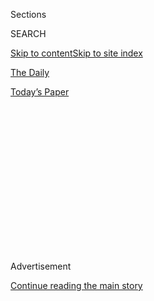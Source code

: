 <div id="app">

<div>

<div>

<div>

<div class="NYTAppHideMasthead css-1q2w90k e1suatyy0">

<div class="section css-ui9rw0 e1suatyy2">

<div class="css-eph4ug er09x8g0">

<div class="css-6n7j50">

</div>

<span class="css-1dv1kvn">Sections</span>

<div class="css-10488qs">

<span class="css-1dv1kvn">SEARCH</span>

</div>

[Skip to content](#site-content)[Skip to site index](#site-index)

</div>

<div id="masthead-section-label" class="css-1wr3we4 eaxe0e00">

[The
Daily](https://www.nytimes3xbfgragh.onion/podcasts/the-daily)

</div>

<div class="css-10698na e1huz5gh0">

</div>

</div>

<div id="masthead-bar-one" class="section hasLinks css-15hmgas e1csuq9d3">

<div class="css-uqyvli e1csuq9d0">

</div>

<div class="css-1uqjmks e1csuq9d1">

</div>

<div class="css-9e9ivx">

[](https://myaccount.nytimes3xbfgragh.onion/auth/login?response_type=cookie&client_id=vi)

</div>

<div class="css-1bvtpon e1csuq9d2">

[Today’s
Paper](https://www.nytimes3xbfgragh.onion/section/todayspaper)

</div>

</div>

</div>

</div>

<div data-aria-hidden="false">

<div id="site-content" data-role="main">

<div>

<div class="css-1aor85t" style="opacity:0.000000001;z-index:-1;visibility:hidden">

<div class="css-1hqnpie">

<div class="css-epjblv">

<span class="css-17xtcya">[The
Daily](/podcasts/the-daily)</span><span class="css-x15j1o">|</span><span class="css-fwqvlz">Why
$600 Checks Are Tearing Republicans
Apart</span>

</div>

<div class="css-k008qs">

<div class="css-1iwv8en">

<span class="css-18z7m18"></span>

<div>

</div>

</div>

<span class="css-1n6z4y">https://nyti.ms/3hK64Jm</span>

<div class="css-1705lsu">

<div class="css-4xjgmj">

<div class="css-4skfbu" data-role="toolbar" data-aria-label="Social Media Share buttons, Save button, and Comments Panel with current comment count" data-testid="share-tools">

  - 
  - 
  - 
  - 
    
    <div class="css-6n7j50">
    
    </div>

  - 
  - 

</div>

</div>

</div>

</div>

</div>

</div>

<div id="NYT_TOP_BANNER_REGION" class="css-13pd83m">

</div>

<div id="top-wrapper" class="css-1sy8kpn">

<div id="top-slug" class="css-l9onyx">

Advertisement

</div>

[Continue reading the main
story](#after-top)

<div class="ad top-wrapper" style="text-align:center;height:100%;display:block;min-height:250px">

<div id="top" class="place-ad" data-position="top" data-size-key="top">

</div>

</div>

<div id="after-top">

</div>

</div>

<div>

<div class="css-1g7y0i5 e1drnplw0">

<div class="css-1ceswkc e1drnplw1">

</div>

<div class="css-f2fzwx e1drnplw2">

<div data-aria-labelledby="modal-title" data-role="region">

<div id="modal-title" class="css-mln36k">

transcript

</div>

<div class="css-pbq7ev">

</div>

<span>Back to The
Daily</span>

<div class="css-f6lhej">

<div class="css-1ialerq">

<div class="css-1701swk">

bars

</div>

<div>

<div class="css-1t7yl1y">

0:00/26:13

</div>

<div class="css-og85jy">

\-26:13

</div>

</div>

</div>

</div>

<div class="css-15fbio0">

<div class="css-1p4nyns">

transcript

## Why $600 Checks Are Tearing Republicans Apart

### Hosted by Michael Barbaro; produced by Rachel Quester and Daniel Guillemette; with help from Robert Jimison and Stella Tan; and edited by M.J. Davis Lin

#### As Republicans consider whether to extend weekly payments for those without work during the pandemic, the election looms large.

Tuesday, July 28th, 2020

</div>

  - \[music\]

  - michael barbaro  
    From The New York Times, I’m Michael Barbaro. This is “The Daily.”
    
    Today: A fight has erupted among congressional Republicans over how
    long and how generously government should help the unemployed during
    the pandemic. Nick Fandos on what that battle is really about.
    
    It’s Tuesday, July 28.
    
    Nick, tell me about this deadline coming up on Friday.

  - nick fandos  
    So on Friday, at the end of July, one of the key programs in the $2
    trillion economic relief package, called the CARES Act, that
    Congress passed this spring to deal with the coronavirus pandemic,
    is set to expire. This is the federal unemployment benefit, this
    extra $600 that the federal government has been putting into
    unemployment checks, on top of whatever states give the tens of
    millions of Americans that are out of work.

  - michael barbaro  
    Right. And the thinking was that state unemployment benefits, which
    is how most people get by when they are laid off, are kind of
    stingy. And because these layoffs were so widespread, the federal
    government needed to step in an unusual way.

  - nick fandos  
    That’s right. And you know, $600 was arrived at by congressional
    Democrats and the Treasury Secretary, Steve Mnuchin, as something
    like a kind of average wage that they thought might be lost across
    the board. And though some Republicans were uneasy —

  - archived recording  
    Mr. President, the majority leader of the Senate.

nick fandos

— they ultimately set aside their concerns and ended up voting
unanimously to put this program and others in place.

  - archived recording (mitch mcconnell)  
    Our nation needed us to go big and go fast. And they did.
    
    So today, Mr. President, the Senate will act to help the people of
    this country weather this storm.

michael barbaro

Right. And I think for many Americans the sense was that this program —
$600 a week from the federal government — would probably last as long as
widespread unemployment lasted, stemming from the pandemic.

nick fandos

I think that that’s right, that that was the assumption of many
Americans. But Republicans never quite viewed it that way.

  - archived recording (john cornyn)  
    We have spent a lot of money in the last couple of months. But we’ve
    done so in the face of an emergency, kind of like the civilian
    equivalent of World War II.

nick fandos

They saw the whole stimulus bill, including this benefit, as a kind of
extraordinary measure for extraordinary circumstances. And that this was
kind of a bridge to float the economy and float the American people
through this period where the government was asking them to stay home,
so that we could get the virus under control.

  - archived recording (ted cruz)  
    Look, I supported every one of these bills that has come through. I
    agree that we need emergency relief to help people, to help people
    through the crisis as a short-term bridge loan.

nick fandos

But you know, if that was a gamble — and it was, that this is going to
be a temporary thing — Republicans do not come out where they want to.
The virus has resurged in many states now across the South and West, you
know, in states that are traditionally red states and are represented by
Republicans.

  - archived recording (mitch mcconnell)  
    So the question today is where are we? And where do we go from here?

nick fandos

And the party now has to kind of come to terms with the fact that what
they hoped would be a bridge is going to be a lot longer than they
initially thought.

  - archived recording (mitch mcconnell)  
    We had hoped we’d be on the way to saying goodbye to this health
    care pandemic. Clearly, it is not over.

michael barbaro

Right. Which brings us back to this Friday expiration date. So do
Republicans have intrinsic objections to just renewing the $600 a week?

nick fandos

So for most Republicans, the answer is yes.

michael barbaro

Hm.

nick fandos

That $600 figure, as we said, was arrived at honestly, but somewhat
hastily back in March. And Republicans started voicing concerns at the
time.

  - archived recording (ted cruz)  
    For 68 percent of people receiving it right now, they are being paid
    more on unemployment than they made in their job.

nick fandos

And they’ve grown a lot louder since. That $600 from the federal
government, on top of whatever states were giving people that were out
of work, was simply too generous.

  - archived recording (ted cruz)  
    And I’ll tell you, I’ve spoken to small business owners all over the
    state of Texas who are trying to reopen.

nick fandos

And actually was disincentivizing and has disincentivized many Americans
from going back to work.

  - archived recording (ted cruz)  
    — and they’re calling their waiters and waitresses, they’re calling
    their busboys. And they won’t come back. And of course they won’t
    come back. Because the federal government is paying, in some
    instances, twice as much money to stay home.

nick fandos

So ideologically, many Republicans in Congress were never comfortable
with this $600 benefit at that level in the first place. And then,
they’re certainly not comfortable with extending it into perpetuity.

michael barbaro

So Nick, with this program running out of time, how is this playing out
among the Republicans?

nick fandos

So as Republicans are approaching these deadlines at the end of July,
they’re looking around and seeing a bunch of different inputs that are
really difficult for them. On the one hand, Democrats are, you know,
unabashedly and enthusiastically pushing to extend this $600 benefit
through the end of the year and as long as it’s needed.

michael barbaro

Mhm.

nick fandos

And at the same time, Republicans are having to reconcile themselves to
the fact that the virus is spreading around the country. There are signs
in the last few weeks that the economy, which was recovering, is
starting to potentially soften again. And they recognize for a variety
of reasons — economically, for the livelihood of the country, and
politically, as they’re looking ahead to November’s elections — that
it’s simply not going to be an option not to have a plan.

michael barbaro

Mhm.

nick fandos

And so Republicans start trying to put together their own proposal for
how to fix unemployment benefits going forward and a range of other
programs to keep the economy afloat. And it turns out it’s a lot harder
than they think it’s going to be.

michael barbaro

What do you mean?

nick fandos

Well, it turns out, as they try to unpack this and get into the details
of what might we do next, that there’s a pretty big split between two
different camps of Republicans.

  - archived recording (ted cruz)  
    I asked my Republican colleagues, what in the hell are we doing?

nick fandos

So one of them are the kind of arch conservatives that are really
worried about federal spending. People like Ted Cruz.

  - archived recording (ted cruz)  
    A number of senators at lunch get up and say, well gosh, we need $20
    billion for this. We need $100 billion for this. And they’re just
    really eager to spend money. I’m, like, what are you guys doing?

nick fandos

Or Rand Paul, who compared his colleagues to a bunch of Bernie bros with
the way they were talking.

  - archived recording (rand paul)  
    I find it extraordinary that I just came from a Republican caucus
    meeting that could be sort of the Bernie bros progressive caucus.

nick fandos

And that is a sharp pejorative in the Senate Republican conference.

michael barbaro

I would think.

  - archived recording (rand paul)  
    This is insane. It’s got to stop. We’re ruining the country. And
    there has to be some voice left for fiscal conservatism in this
    country.

nick fandos

This group is just, frankly, uneasy about the $2 trillion that they
spent back in the spring and is not interested in seeing the federal
government add to the deficit, add to the debt and further involve
itself in the U.S. economy.

  - archived recording (rand paul)  
    I, for one, am alarmed at where the country is heading. I’m also
    alarmed that my party has forgotten what they actually stand for.
    There is no difference now between the two parties on spending.

nick fandos

Now, at the other end of the spectrum are a group of more moderate or
middle-of-the-road Republicans, who are up for re-election this fall and
are actually having to face the voters, in many cases, in swing states
or blue states where President Trump and the Republican response to the
pandemic have been deeply unpopular. People like Cory Gardner or Thom
Tillis —

  - archived recording (thom tillis)  
    Well, I think we have to build on what we did with the CARES Act,
    almost $3 trillion dollars to help individuals, to provide a
    supplement for unemployment.

nick fandos

— who have really staked their re-election on the government’s response
to this crisis, and on showing that they are effectively leading the
country through one of its most challenging periods in anybody’s memory.
And joining with them on that side —

  - archived recording (mitch mcconnell)  
    This crisis is far from over.

nick fandos

— are some of the best known leaders of the Republican Party on Capitol
Hill.

michael barbaro

Hm.

  - archived recording (mitch mcconnell)  
    For weeks now, I have made it clear that further legislation out of
    the Senate will be a serious response to the crisis.

nick fandos

So Mitch McConnell, the majority leader from Kentucky, and John Cornyn,
a Republican from Texas who’s one of his longtime deputies —

  - archived recording (john cornyn)  
    But as the impact of Covid-19 has grown, so has the need for
    assistance.

nick fandos

— seem to recognize that not only are the fates of individual senators
up in the air, but the Republican Party’s prospects up and down the
ticket this fall may well be tied up into how they are judged to have
handled this crisis. And doing what the conservatives want and basically
stopping now and saying, “we’ve done what we need to do” is not an
option for that group.

michael barbaro

Nick, how much of that debate you just described is being informed by
the political realities surrounding the single most important person in
the party at this moment, which is President Trump?

nick fandos

I think it’s inescapable for elected Republicans. And it’s not just the
way that the public seems to be viewing President Trump and giving him
very poor grades on handling the pandemic, which could hurt the whole
Republican Party in November. It’s also the kind of erratic nature of
his leadership and engagement on this issue itself. And so they’re
working with his Treasury secretary to iron out the details. But this is
not a negotiation that President Trump is leading or even all that
active in. They’re trying to do whatever they can to bail out the party,
not to please President Trump in this case.

michael barbaro

Hm.

nick fandos

And that has added another kind of layer of interest and
unpredictability to this whole thing which, you know, we have not seen a
lot of in the last three and a half years.

michael barbaro

And what does that tell you, that they’re choosing this moment to do
that?

nick fandos

Well, I think whether they want to acknowledge it or not, Republicans
are starting to sense that their party is really in trouble. That if
things aren’t turned around quickly, they may not only lose the White
House, but really get wiped out in November. And are thinking in
different ways about why that is and what the party may need to look
like in a world that’s just starting to dawn on them as a possibility of
being kind of post-Trump.

michael barbaro

So in other words, this battle over $600 a week and what this entire new
version of a relief package looks like, it’s not really just about
what’s in a piece of legislation like this. It’s about the identity of
the Republican Party at a time where it may need a new identity. Because
theoretically, Donald Trump could lose. And the Republican Party would
no longer be just the party of Donald Trump.

nick fandos

That’s right. So while they’re very much focused on how is the party
going to be viewed in November, they’re really kind of foreshadowing or
staking out positioning for this potentially larger battle to come, over
what Republicanism really looks like after Donald Trump has defined it
for four or five years.

\[music\]

And you know, some of these folks are not new to their positions. But
they recognize that there may soon be more of a need to kind of assert
their views, and the primacy of those views, against others in the
Republican Party.

michael barbaro

We’ll be right back.

\[music\]

So Nick, where does this very high stakes ideological battle within the
Republican Party, where does it leave this economic relief package?

nick fandos

So it’s up to Mitch McConnell, basically, to try and pull together these
different factions and arrive at a bill that deals with the expiring
unemployment benefits and a host of other kind of programs and
priorities. Basically, to try and reconcile those differences and put
together a bill that can be Republicans’ starting point when they go to
the negotiating table with Democrats.

michael barbaro

Mhm.

nick fandos

And so that’s where we were by the middle of last week. And as he tries
to work out those details with the White House and run it by his
Republican colleagues, there’s a bunch of snafus along the way. They
push past some small deadlines. But in the end, they’re unable to
introduce their bill, because those differences turn out to have been
more significant than Republicans even wanted to let on.

michael barbaro

So the Republicans cannot come up with any kind of consensus bill to
salvage this program that we’ve been talking about?

nick fandos

So as of Thursday morning, no. And as lawmakers head for the exits for
the weekend, without a proposal for how to fix a whole host of programs,
they have not arrived at a solution on a range of issues, including what
to do about this expiring $600 unemployment benefit. But their staff and
Treasury Secretary Mnuchin, Meadows, the White House chief of staff,
work through the weekend to try and iron out some of these details.

  - archived recording (mitch mcconnell)  
    Well, good afternoon, everyone. The Senate Republicans and the
    administration have been consulting over the last few weeks.

nick fandos

By Monday afternoon, what they finally introduce —

  - archived recording (mitch mcconnell)  
    — with what we think is an appropriate amount of additional debt to
    be added. We think it is about a trillion dollars.

nick fandos

— is a plan that is roughly a trillion dollars.

  - archived recording (mitch mcconnell)  
    And we’ve allocated that in a way that we think makes the most
    sense.

nick fandos

Some of that goes to schools to help them reopen and for more testing
and contact tracing.

  - archived recording (mitch mcconnell)  
    So with that, I’m going to call on my colleagues who have developed
    the various —

nick fandos

And on this key question of unemployment benefits, Republicans propose a
real overhaul to the way that they would work conceptually.

  - archived recording (mitch mcconnell)  
    Do we know who’s next?

  - archived recording  
    Chairman Grassley.

  - archived recording (mitch mcconnell)  
    Senator Grassley.

  - archived recording (chuck grassley)  
    Number one, we’re going to continue —

nick fandos

So they say that for the short term, we’re going to cut that $600 down
to $200 a week.

michael barbaro

Big cut.

nick fandos

A pretty dramatic cut.

  - archived recording (chuck grassley)  
    So we want to continue to help the unemployed. But we want to
    encourage work. And we’ve learned a very tough lesson, that when you
    pay people not to work, what do you expect?

nick fandos

And they say, that’s just going to buy us time over the next few months
for us to basically help states set up a new system, where what we’re
going to try and do is make sure that every individual that’s
unemployed, between the state government and the federal government ends
up getting about 70 percent of what their old wages would have been.

  - archived recording (chuck grassley)  
    We’re going to have further tax relief for businesses to encourage
    hiring and rehiring. And we want to do that to encourage people to
    get back to work and help the employer, in the process, support
    people in the meantime.

nick fandos

And so what Republicans are trying to do here is keep a safety net in
place, but remove what they think is hindering people from going back to
work.

  - archived recording (chuck grassley)  
    Lastly, I hope that Democrats will come to the table and we can work
    out a bipartisan agreement. Thank you very much.

nick fandos

So in other words, if they can get this program up and operating, it
will always make sense from a financial point of view for somebody to go
and take their old job back or take a new job back, but not be so
draconian that they’re making the economic situation drastically worse,
or can be accused of forcing people towards soup kitchens or the
streets.

michael barbaro

So this is a classic compromise. In other words, we’re going to keep the
benefits but not at $600 a week, because they see that as not
conservative and not incentivizing an economic recovery.

nick fandos

That’s right. But remember, this is just kind of the first step. This
should have been the easy part for Republicans. Because what they have
coming is negotiations with Democrats, who are in favor of keeping the
benefit totally as it is, and are already lining up to say basically
that Republicans are giving a massive economic financial hit to
individuals and the economy right when they need it most, and at this
moment where the country’s recovery seems to be teetering. Is it going
to keep going up? Or is it about to collapse again? And Democrats are
not going to settle for $200 for any period of time.

michael barbaro

So given all that, what is likely to happen to this Republican bill in
the Senate?

nick fandos

So the interesting thing about where Republicans find themselves is,
this bill that they’re introducing probably couldn’t even pass the
Senate just on Republican votes. And that leaves them in a pretty weak
position as they head into negotiations with the Democrats. Because
remember, to pass anything into law, even if there’s a Republican
president or a Republican Senate, you need the Democrats to get it
through Congress. And they have a very long and expensive wish list of
things that they’d like to see in legislation. And they’re not going to
be easy on the Republicans.

michael barbaro

Nick, this may sound like a strange question. But do you think
Republicans now regret ever agreeing to these enhanced unemployment
benefits? I’m mindful of the fact that it was not a Republican idea. It
was Democrats who pushed for it. As you have said, it cuts against a lot
of Republican principles. But they agreed to it as a short-term fix. And
it turns out it’s not going to be a short-term term fix, because there’s
nothing short-term about this pandemic. And it is inevitably hard to
take something like this away from people once you give it to them. So
is it possible Republicans look back and think we should have never
agreed to do this?

nick fandos

I think there may be a small subset of fiscally conservative Republicans
that feel that way. But my guess is that the vast majority felt like,
hey, we did what we had to do back then in the springtime. I mean, the
economy was in freefall, remember. And the course of the virus was
highly uncertain. And the fundamental problem for them is that they
envisioned the federal government having a relatively short-term role to
play in getting the country back on its feet and ready to fight against
this virus. And it’s just turned out to be, for a lot of different
reasons, a much more complicated, prolonged, expensive fight than they
wanted.

And honestly, Michael, at this point, it’s hard to see how this
situation resolves itself. Usually, when you cover Congress for a while,
you can kind of see the pattern of how these negotiations will work. But
Republicans really find themselves pretty far up the stream without a
paddle right now. And there seem to be risks for them and consequences
in every direction.

And it’s going to be a pretty fascinating next couple of weeks to see
how and if they can reach an agreement with Democrats — and one that
some members of the party feel like doesn’t completely undermine what
they stand for.

michael barbaro

Of course, weeks is not what people who are on this program have. They
have days. Because this thing really does expire on Friday.

nick fandos

That’s right. Many of the people receiving these benefits are living
paycheck to paycheck or don’t have a lot of savings to fall back on.
There can and will be very real consequences to this delay. And that’s
not to mention the whole host of other programs that are being debated
by Congress right now that are touching different aspects of people’s
lives.

\[music\]

The longer this goes on, the effects just get magnified. Bigger and
bigger and bigger. And it frankly makes the problem even harder to
solve.

michael barbaro

Thank you, Nick.

nick fandos

Thank you, Michael.

michael barbaro

On Monday night, Democratic leaders, including House Speaker Nancy
Pelosi, met with White House officials to begin negotiations over a new
economic relief package, including federal unemployment benefits.

  - archived recording (nancy pelosi)  
    Suffice to say that we hoped that we would be able to reach an
    agreement. We clearly do not have shared values.

michael barbaro

Little progress was made during the two-hour session. But afterward, the
Democratic leaders made one thing clear. Congressional Republicans lack
the votes to pass their own bill.

We’ll be right back.

Here’s what else you need to know today.

On Monday, the pandemic touched the worlds of politics, business and
sports. The Trump administration said that its national security
adviser, Robert O’Brien, had contracted the virus, becoming the most
senior White House official yet to test positive.

Meanwhile, the parent company of Google — Alphabet — told employees that
they would not be expected to return to the office until next summer,
suggesting that work-from-home policies will extend well past the end of
the year.

Finally, the Miami Marlins canceled two upcoming baseball games after 12
players and two coaches tested positive for the coronavirus. The
outbreak was disclosed just four days after the beginning of the
baseball season.

  - archived recording (dave martinez)  
    My level of concern went from about an eight to a 12. You know, it
    hits home now that you see half a team get infected and it go from
    one city to another. So —

michael barbaro

During a news conference, the manager of the Washington Nationals
expressed alarm over the news.

  - archived recording (dave martinez)  
    Yeah, I got friends on that Miami team. And it really stinks. Now
    I’m not going to lie. I’m not going to sugarcoat it. Seeing those
    guys go down like that, it’s not good for them. It’s not good for
    anybody.

michael barbaro

That’s it for “The Daily.” I’m Michael Barbaro. See you
tomorrow.

</div>

</div>

</div>

</div>

<div style="position:absolute;width:0;height:0;visibility:hidden;display:none">

</div>

<div style="width:100%">

<div class="css-18qqsen e1eullfg0" style="background-image:url(https://static01.graylady3jvrrxbe.onion/images/2017/01/29/podcasts/the-daily-album-art/the-daily-album-art-videoFifteenBySeven2610-v4.jpg)">

<div class="css-1hmsypo e1eullfg2">

<div class="css-131hid3 e1eullfg3">

<div class="css-1uhi299 e1eullfg1">

</div>

<div class="css-1tloyb6">

<div class="css-1kltdsh ehra6vc0">

[<span class="css-1f76qa2">![The Daily
logo](https://static01.graylady3jvrrxbe.onion/images/2017/01/29/podcasts/the-daily-album-art/the-daily-album-art-square320-v4.png)<span>The
Daily</span></span>](https://www.nytimes3xbfgragh.onion/column/the-daily)<span class="css-1lhttlg ehra6vc1"><span class="css-sj5ozi ehra6vc2">Subscribe:</span></span>

  - [Apple Podcasts](https://itunes.apple.com/us/podcast/id1200361736)
  - [Google
    Podcasts](https://www.google.com/podcasts?feed=aHR0cHM6Ly9yc3MuYXJ0MTkuY29tL3RoZS1kYWlseQ%3D%3D)

</div>

</div>

<div class="css-1r0dpua e1eullfg4">

<div class="css-1gu519p edye5kn0">

<div>

# Why $600 Checks Are Tearing Republicans Apart

## As Republicans consider whether to extend weekly payments for those without work during the pandemic, the election looms large.

</div>

<span class="css-lsnb14 edye5kn4">Hosted by Michael Barbaro; produced by
Rachel Quester and Daniel Guillemette; with help from Robert Jimison and
Stella Tan; and edited by M.J. Davis Lin</span>

<div class="css-1vd84sn">

<span class="css-16bt4xd">Transcript</span>

</div>

</div>

<div class="css-1g7y0i5 e1drnplw0">

<div class="css-1ceswkc e1drnplw1">

</div>

<div class="css-f2fzwx e1drnplw2">

<div data-aria-labelledby="modal-title" data-role="region">

<div id="modal-title" class="css-mln36k">

transcript

</div>

<div class="css-pbq7ev">

</div>

<span>Back to The
Daily</span>

<div class="css-f6lhej">

<div class="css-1ialerq">

<div class="css-1701swk">

bars

</div>

<div>

<div class="css-1t7yl1y">

0:00/26:13

</div>

<div class="css-og85jy">

\-0:00

</div>

</div>

</div>

</div>

<div class="css-15fbio0">

<div class="css-1p4nyns">

transcript

## Why $600 Checks Are Tearing Republicans Apart

### Hosted by Michael Barbaro; produced by Rachel Quester and Daniel Guillemette; with help from Robert Jimison and Stella Tan; and edited by M.J. Davis Lin

#### As Republicans consider whether to extend weekly payments for those without work during the pandemic, the election looms large.

Tuesday, July 28th, 2020

</div>

  - \[music\]

  - michael barbaro  
    From The New York Times, I’m Michael Barbaro. This is “The Daily.”
    
    Today: A fight has erupted among congressional Republicans over how
    long and how generously government should help the unemployed during
    the pandemic. Nick Fandos on what that battle is really about.
    
    It’s Tuesday, July 28.
    
    Nick, tell me about this deadline coming up on Friday.

  - nick fandos  
    So on Friday, at the end of July, one of the key programs in the $2
    trillion economic relief package, called the CARES Act, that
    Congress passed this spring to deal with the coronavirus pandemic,
    is set to expire. This is the federal unemployment benefit, this
    extra $600 that the federal government has been putting into
    unemployment checks, on top of whatever states give the tens of
    millions of Americans that are out of work.

  - michael barbaro  
    Right. And the thinking was that state unemployment benefits, which
    is how most people get by when they are laid off, are kind of
    stingy. And because these layoffs were so widespread, the federal
    government needed to step in an unusual way.

  - nick fandos  
    That’s right. And you know, $600 was arrived at by congressional
    Democrats and the Treasury Secretary, Steve Mnuchin, as something
    like a kind of average wage that they thought might be lost across
    the board. And though some Republicans were uneasy —

  - archived recording  
    Mr. President, the majority leader of the Senate.

nick fandos

— they ultimately set aside their concerns and ended up voting
unanimously to put this program and others in place.

  - archived recording (mitch mcconnell)  
    Our nation needed us to go big and go fast. And they did.
    
    So today, Mr. President, the Senate will act to help the people of
    this country weather this storm.

michael barbaro

Right. And I think for many Americans the sense was that this program —
$600 a week from the federal government — would probably last as long as
widespread unemployment lasted, stemming from the pandemic.

nick fandos

I think that that’s right, that that was the assumption of many
Americans. But Republicans never quite viewed it that way.

  - archived recording (john cornyn)  
    We have spent a lot of money in the last couple of months. But we’ve
    done so in the face of an emergency, kind of like the civilian
    equivalent of World War II.

nick fandos

They saw the whole stimulus bill, including this benefit, as a kind of
extraordinary measure for extraordinary circumstances. And that this was
kind of a bridge to float the economy and float the American people
through this period where the government was asking them to stay home,
so that we could get the virus under control.

  - archived recording (ted cruz)  
    Look, I supported every one of these bills that has come through. I
    agree that we need emergency relief to help people, to help people
    through the crisis as a short-term bridge loan.

nick fandos

But you know, if that was a gamble — and it was, that this is going to
be a temporary thing — Republicans do not come out where they want to.
The virus has resurged in many states now across the South and West, you
know, in states that are traditionally red states and are represented by
Republicans.

  - archived recording (mitch mcconnell)  
    So the question today is where are we? And where do we go from here?

nick fandos

And the party now has to kind of come to terms with the fact that what
they hoped would be a bridge is going to be a lot longer than they
initially thought.

  - archived recording (mitch mcconnell)  
    We had hoped we’d be on the way to saying goodbye to this health
    care pandemic. Clearly, it is not over.

michael barbaro

Right. Which brings us back to this Friday expiration date. So do
Republicans have intrinsic objections to just renewing the $600 a week?

nick fandos

So for most Republicans, the answer is yes.

michael barbaro

Hm.

nick fandos

That $600 figure, as we said, was arrived at honestly, but somewhat
hastily back in March. And Republicans started voicing concerns at the
time.

  - archived recording (ted cruz)  
    For 68 percent of people receiving it right now, they are being paid
    more on unemployment than they made in their job.

nick fandos

And they’ve grown a lot louder since. That $600 from the federal
government, on top of whatever states were giving people that were out
of work, was simply too generous.

  - archived recording (ted cruz)  
    And I’ll tell you, I’ve spoken to small business owners all over the
    state of Texas who are trying to reopen.

nick fandos

And actually was disincentivizing and has disincentivized many Americans
from going back to work.

  - archived recording (ted cruz)  
    — and they’re calling their waiters and waitresses, they’re calling
    their busboys. And they won’t come back. And of course they won’t
    come back. Because the federal government is paying, in some
    instances, twice as much money to stay home.

nick fandos

So ideologically, many Republicans in Congress were never comfortable
with this $600 benefit at that level in the first place. And then,
they’re certainly not comfortable with extending it into perpetuity.

michael barbaro

So Nick, with this program running out of time, how is this playing out
among the Republicans?

nick fandos

So as Republicans are approaching these deadlines at the end of July,
they’re looking around and seeing a bunch of different inputs that are
really difficult for them. On the one hand, Democrats are, you know,
unabashedly and enthusiastically pushing to extend this $600 benefit
through the end of the year and as long as it’s needed.

michael barbaro

Mhm.

nick fandos

And at the same time, Republicans are having to reconcile themselves to
the fact that the virus is spreading around the country. There are signs
in the last few weeks that the economy, which was recovering, is
starting to potentially soften again. And they recognize for a variety
of reasons — economically, for the livelihood of the country, and
politically, as they’re looking ahead to November’s elections — that
it’s simply not going to be an option not to have a plan.

michael barbaro

Mhm.

nick fandos

And so Republicans start trying to put together their own proposal for
how to fix unemployment benefits going forward and a range of other
programs to keep the economy afloat. And it turns out it’s a lot harder
than they think it’s going to be.

michael barbaro

What do you mean?

nick fandos

Well, it turns out, as they try to unpack this and get into the details
of what might we do next, that there’s a pretty big split between two
different camps of Republicans.

  - archived recording (ted cruz)  
    I asked my Republican colleagues, what in the hell are we doing?

nick fandos

So one of them are the kind of arch conservatives that are really
worried about federal spending. People like Ted Cruz.

  - archived recording (ted cruz)  
    A number of senators at lunch get up and say, well gosh, we need $20
    billion for this. We need $100 billion for this. And they’re just
    really eager to spend money. I’m, like, what are you guys doing?

nick fandos

Or Rand Paul, who compared his colleagues to a bunch of Bernie bros with
the way they were talking.

  - archived recording (rand paul)  
    I find it extraordinary that I just came from a Republican caucus
    meeting that could be sort of the Bernie bros progressive caucus.

nick fandos

And that is a sharp pejorative in the Senate Republican conference.

michael barbaro

I would think.

  - archived recording (rand paul)  
    This is insane. It’s got to stop. We’re ruining the country. And
    there has to be some voice left for fiscal conservatism in this
    country.

nick fandos

This group is just, frankly, uneasy about the $2 trillion that they
spent back in the spring and is not interested in seeing the federal
government add to the deficit, add to the debt and further involve
itself in the U.S. economy.

  - archived recording (rand paul)  
    I, for one, am alarmed at where the country is heading. I’m also
    alarmed that my party has forgotten what they actually stand for.
    There is no difference now between the two parties on spending.

nick fandos

Now, at the other end of the spectrum are a group of more moderate or
middle-of-the-road Republicans, who are up for re-election this fall and
are actually having to face the voters, in many cases, in swing states
or blue states where President Trump and the Republican response to the
pandemic have been deeply unpopular. People like Cory Gardner or Thom
Tillis —

  - archived recording (thom tillis)  
    Well, I think we have to build on what we did with the CARES Act,
    almost $3 trillion dollars to help individuals, to provide a
    supplement for unemployment.

nick fandos

— who have really staked their re-election on the government’s response
to this crisis, and on showing that they are effectively leading the
country through one of its most challenging periods in anybody’s memory.
And joining with them on that side —

  - archived recording (mitch mcconnell)  
    This crisis is far from over.

nick fandos

— are some of the best known leaders of the Republican Party on Capitol
Hill.

michael barbaro

Hm.

  - archived recording (mitch mcconnell)  
    For weeks now, I have made it clear that further legislation out of
    the Senate will be a serious response to the crisis.

nick fandos

So Mitch McConnell, the majority leader from Kentucky, and John Cornyn,
a Republican from Texas who’s one of his longtime deputies —

  - archived recording (john cornyn)  
    But as the impact of Covid-19 has grown, so has the need for
    assistance.

nick fandos

— seem to recognize that not only are the fates of individual senators
up in the air, but the Republican Party’s prospects up and down the
ticket this fall may well be tied up into how they are judged to have
handled this crisis. And doing what the conservatives want and basically
stopping now and saying, “we’ve done what we need to do” is not an
option for that group.

michael barbaro

Nick, how much of that debate you just described is being informed by
the political realities surrounding the single most important person in
the party at this moment, which is President Trump?

nick fandos

I think it’s inescapable for elected Republicans. And it’s not just the
way that the public seems to be viewing President Trump and giving him
very poor grades on handling the pandemic, which could hurt the whole
Republican Party in November. It’s also the kind of erratic nature of
his leadership and engagement on this issue itself. And so they’re
working with his Treasury secretary to iron out the details. But this is
not a negotiation that President Trump is leading or even all that
active in. They’re trying to do whatever they can to bail out the party,
not to please President Trump in this case.

michael barbaro

Hm.

nick fandos

And that has added another kind of layer of interest and
unpredictability to this whole thing which, you know, we have not seen a
lot of in the last three and a half years.

michael barbaro

And what does that tell you, that they’re choosing this moment to do
that?

nick fandos

Well, I think whether they want to acknowledge it or not, Republicans
are starting to sense that their party is really in trouble. That if
things aren’t turned around quickly, they may not only lose the White
House, but really get wiped out in November. And are thinking in
different ways about why that is and what the party may need to look
like in a world that’s just starting to dawn on them as a possibility of
being kind of post-Trump.

michael barbaro

So in other words, this battle over $600 a week and what this entire new
version of a relief package looks like, it’s not really just about
what’s in a piece of legislation like this. It’s about the identity of
the Republican Party at a time where it may need a new identity. Because
theoretically, Donald Trump could lose. And the Republican Party would
no longer be just the party of Donald Trump.

nick fandos

That’s right. So while they’re very much focused on how is the party
going to be viewed in November, they’re really kind of foreshadowing or
staking out positioning for this potentially larger battle to come, over
what Republicanism really looks like after Donald Trump has defined it
for four or five years.

\[music\]

And you know, some of these folks are not new to their positions. But
they recognize that there may soon be more of a need to kind of assert
their views, and the primacy of those views, against others in the
Republican Party.

michael barbaro

We’ll be right back.

\[music\]

So Nick, where does this very high stakes ideological battle within the
Republican Party, where does it leave this economic relief package?

nick fandos

So it’s up to Mitch McConnell, basically, to try and pull together these
different factions and arrive at a bill that deals with the expiring
unemployment benefits and a host of other kind of programs and
priorities. Basically, to try and reconcile those differences and put
together a bill that can be Republicans’ starting point when they go to
the negotiating table with Democrats.

michael barbaro

Mhm.

nick fandos

And so that’s where we were by the middle of last week. And as he tries
to work out those details with the White House and run it by his
Republican colleagues, there’s a bunch of snafus along the way. They
push past some small deadlines. But in the end, they’re unable to
introduce their bill, because those differences turn out to have been
more significant than Republicans even wanted to let on.

michael barbaro

So the Republicans cannot come up with any kind of consensus bill to
salvage this program that we’ve been talking about?

nick fandos

So as of Thursday morning, no. And as lawmakers head for the exits for
the weekend, without a proposal for how to fix a whole host of programs,
they have not arrived at a solution on a range of issues, including what
to do about this expiring $600 unemployment benefit. But their staff and
Treasury Secretary Mnuchin, Meadows, the White House chief of staff,
work through the weekend to try and iron out some of these details.

  - archived recording (mitch mcconnell)  
    Well, good afternoon, everyone. The Senate Republicans and the
    administration have been consulting over the last few weeks.

nick fandos

By Monday afternoon, what they finally introduce —

  - archived recording (mitch mcconnell)  
    — with what we think is an appropriate amount of additional debt to
    be added. We think it is about a trillion dollars.

nick fandos

— is a plan that is roughly a trillion dollars.

  - archived recording (mitch mcconnell)  
    And we’ve allocated that in a way that we think makes the most
    sense.

nick fandos

Some of that goes to schools to help them reopen and for more testing
and contact tracing.

  - archived recording (mitch mcconnell)  
    So with that, I’m going to call on my colleagues who have developed
    the various —

nick fandos

And on this key question of unemployment benefits, Republicans propose a
real overhaul to the way that they would work conceptually.

  - archived recording (mitch mcconnell)  
    Do we know who’s next?

  - archived recording  
    Chairman Grassley.

  - archived recording (mitch mcconnell)  
    Senator Grassley.

  - archived recording (chuck grassley)  
    Number one, we’re going to continue —

nick fandos

So they say that for the short term, we’re going to cut that $600 down
to $200 a week.

michael barbaro

Big cut.

nick fandos

A pretty dramatic cut.

  - archived recording (chuck grassley)  
    So we want to continue to help the unemployed. But we want to
    encourage work. And we’ve learned a very tough lesson, that when you
    pay people not to work, what do you expect?

nick fandos

And they say, that’s just going to buy us time over the next few months
for us to basically help states set up a new system, where what we’re
going to try and do is make sure that every individual that’s
unemployed, between the state government and the federal government ends
up getting about 70 percent of what their old wages would have been.

  - archived recording (chuck grassley)  
    We’re going to have further tax relief for businesses to encourage
    hiring and rehiring. And we want to do that to encourage people to
    get back to work and help the employer, in the process, support
    people in the meantime.

nick fandos

And so what Republicans are trying to do here is keep a safety net in
place, but remove what they think is hindering people from going back to
work.

  - archived recording (chuck grassley)  
    Lastly, I hope that Democrats will come to the table and we can work
    out a bipartisan agreement. Thank you very much.

nick fandos

So in other words, if they can get this program up and operating, it
will always make sense from a financial point of view for somebody to go
and take their old job back or take a new job back, but not be so
draconian that they’re making the economic situation drastically worse,
or can be accused of forcing people towards soup kitchens or the
streets.

michael barbaro

So this is a classic compromise. In other words, we’re going to keep the
benefits but not at $600 a week, because they see that as not
conservative and not incentivizing an economic recovery.

nick fandos

That’s right. But remember, this is just kind of the first step. This
should have been the easy part for Republicans. Because what they have
coming is negotiations with Democrats, who are in favor of keeping the
benefit totally as it is, and are already lining up to say basically
that Republicans are giving a massive economic financial hit to
individuals and the economy right when they need it most, and at this
moment where the country’s recovery seems to be teetering. Is it going
to keep going up? Or is it about to collapse again? And Democrats are
not going to settle for $200 for any period of time.

michael barbaro

So given all that, what is likely to happen to this Republican bill in
the Senate?

nick fandos

So the interesting thing about where Republicans find themselves is,
this bill that they’re introducing probably couldn’t even pass the
Senate just on Republican votes. And that leaves them in a pretty weak
position as they head into negotiations with the Democrats. Because
remember, to pass anything into law, even if there’s a Republican
president or a Republican Senate, you need the Democrats to get it
through Congress. And they have a very long and expensive wish list of
things that they’d like to see in legislation. And they’re not going to
be easy on the Republicans.

michael barbaro

Nick, this may sound like a strange question. But do you think
Republicans now regret ever agreeing to these enhanced unemployment
benefits? I’m mindful of the fact that it was not a Republican idea. It
was Democrats who pushed for it. As you have said, it cuts against a lot
of Republican principles. But they agreed to it as a short-term fix. And
it turns out it’s not going to be a short-term term fix, because there’s
nothing short-term about this pandemic. And it is inevitably hard to
take something like this away from people once you give it to them. So
is it possible Republicans look back and think we should have never
agreed to do this?

nick fandos

I think there may be a small subset of fiscally conservative Republicans
that feel that way. But my guess is that the vast majority felt like,
hey, we did what we had to do back then in the springtime. I mean, the
economy was in freefall, remember. And the course of the virus was
highly uncertain. And the fundamental problem for them is that they
envisioned the federal government having a relatively short-term role to
play in getting the country back on its feet and ready to fight against
this virus. And it’s just turned out to be, for a lot of different
reasons, a much more complicated, prolonged, expensive fight than they
wanted.

And honestly, Michael, at this point, it’s hard to see how this
situation resolves itself. Usually, when you cover Congress for a while,
you can kind of see the pattern of how these negotiations will work. But
Republicans really find themselves pretty far up the stream without a
paddle right now. And there seem to be risks for them and consequences
in every direction.

And it’s going to be a pretty fascinating next couple of weeks to see
how and if they can reach an agreement with Democrats — and one that
some members of the party feel like doesn’t completely undermine what
they stand for.

michael barbaro

Of course, weeks is not what people who are on this program have. They
have days. Because this thing really does expire on Friday.

nick fandos

That’s right. Many of the people receiving these benefits are living
paycheck to paycheck or don’t have a lot of savings to fall back on.
There can and will be very real consequences to this delay. And that’s
not to mention the whole host of other programs that are being debated
by Congress right now that are touching different aspects of people’s
lives.

\[music\]

The longer this goes on, the effects just get magnified. Bigger and
bigger and bigger. And it frankly makes the problem even harder to
solve.

michael barbaro

Thank you, Nick.

nick fandos

Thank you, Michael.

michael barbaro

On Monday night, Democratic leaders, including House Speaker Nancy
Pelosi, met with White House officials to begin negotiations over a new
economic relief package, including federal unemployment benefits.

  - archived recording (nancy pelosi)  
    Suffice to say that we hoped that we would be able to reach an
    agreement. We clearly do not have shared values.

michael barbaro

Little progress was made during the two-hour session. But afterward, the
Democratic leaders made one thing clear. Congressional Republicans lack
the votes to pass their own bill.

We’ll be right back.

Here’s what else you need to know today.

On Monday, the pandemic touched the worlds of politics, business and
sports. The Trump administration said that its national security
adviser, Robert O’Brien, had contracted the virus, becoming the most
senior White House official yet to test positive.

Meanwhile, the parent company of Google — Alphabet — told employees that
they would not be expected to return to the office until next summer,
suggesting that work-from-home policies will extend well past the end of
the year.

Finally, the Miami Marlins canceled two upcoming baseball games after 12
players and two coaches tested positive for the coronavirus. The
outbreak was disclosed just four days after the beginning of the
baseball season.

  - archived recording (dave martinez)  
    My level of concern went from about an eight to a 12. You know, it
    hits home now that you see half a team get infected and it go from
    one city to another. So —

michael barbaro

During a news conference, the manager of the Washington Nationals
expressed alarm over the news.

  - archived recording (dave martinez)  
    Yeah, I got friends on that Miami team. And it really stinks. Now
    I’m not going to lie. I’m not going to sugarcoat it. Seeing those
    guys go down like that, it’s not good for them. It’s not good for
    anybody.

michael barbaro

That’s it for “The Daily.” I’m Michael Barbaro. See you tomorrow.

</div>

</div>

</div>

</div>

</div>

<div class="css-1xgepvx e1eullfg5">

</div>

</div>

</div>

</div>

<div class="css-fnovkn e1gfokfg0">

<span class="css-1ly73wi e1tej78p0">Previous</span>

<div class="css-1s78rjm e1gfokfg1">

<div class="css-uq6cyc e1gfokfg3" data-recirc-bar-item="true">

<div class="css-hoe9xz">

<span class="css-nxkttv">More episodes
of</span><span class="css-19zi9mh">The
Daily</span>

</div>

</div>

<div class="css-uq6cyc e1gfokfg3" data-recirc-bar-item="true">

[![](https://static01.graylady3jvrrxbe.onion/images/2020/07/12/us/politics/31daily/00dc-army-metoo-thumbLarge.jpg)](https://www.nytimes3xbfgragh.onion/2020/07/31/podcasts/the-daily/vanessa-guillen-military-metoo.html?action=click&module=audio-series-bar&region=header&pgtype=Article)

<div class="css-14o8mz7 e1gfokfg2">

</div>

<div class="css-1qq8bvn">

July 31, 2020<span class="css-i5svdo">A \#MeToo Moment in the
Military</span>

</div>

</div>

<div class="css-uq6cyc e1gfokfg3" data-recirc-bar-item="true">

[![](https://static01.graylady3jvrrxbe.onion/images/2020/07/30/reader-center/30daily/merlin_175077825_5ebc931b-baa1-489a-960c-34e4d845e997-thumbLarge.jpg)](https://www.nytimes3xbfgragh.onion/2020/07/30/podcasts/the-daily/congress-facebook-amazon-google-apple.html?action=click&module=audio-series-bar&region=header&pgtype=Article)

<div class="css-14o8mz7 e1gfokfg2">

</div>

<div class="css-1qq8bvn">

July 30, 2020<span class="css-i5svdo">The Big Tech
Hearing</span>

</div>

</div>

<div class="css-uq6cyc e1gfokfg3" data-recirc-bar-item="true">

[![](https://static01.graylady3jvrrxbe.onion/images/2020/07/26/world/29daily/00china-us-clash1-thumbLarge.jpg)](https://www.nytimes3xbfgragh.onion/2020/07/29/podcasts/the-daily/china-trump-foreign-policy.html?action=click&module=audio-series-bar&region=header&pgtype=Article)

<div class="css-14o8mz7 e1gfokfg2">

</div>

<div class="css-1qq8bvn">

July 29, 2020<span>  <span class="css-orcm78">•</span> 
28:40</span><span class="css-i5svdo">Confronting
China</span>

</div>

</div>

<div class="css-uq6cyc e1gfokfg3" data-recirc-bar-item="true">

[![](https://static01.graylady3jvrrxbe.onion/images/2020/07/23/business/28daily/23virus-uiexplain1-thumbLarge.jpg)](https://www.nytimes3xbfgragh.onion/2020/07/28/podcasts/the-daily/unemployment-benefits-coronavirus.html?action=click&module=audio-series-bar&region=header&pgtype=Article)

<div class="css-14o8mz7 e1gfokfg2">

</div>

<div class="css-1qq8bvn">

July 28, 2020<span>  <span class="css-orcm78">•</span> 
26:13</span><span class="css-i5svdo">Why $600 Checks Are Tearing
Republicans
Apart</span>

</div>

</div>

<div class="css-uq6cyc e1gfokfg3" data-recirc-bar-item="true">

[![](https://static01.graylady3jvrrxbe.onion/images/2020/07/27/world/27daily-hospitals/27daily-hospitals-thumbLarge.jpg)](https://www.nytimes3xbfgragh.onion/2020/07/27/podcasts/the-daily/new-york-hospitals-covid.html?action=click&module=audio-series-bar&region=header&pgtype=Article)

<div class="css-14o8mz7 e1gfokfg2">

</div>

<div class="css-1qq8bvn">

July 27, 2020<span>  <span class="css-orcm78">•</span> 
33:28</span><span class="css-i5svdo">The Mistakes New York
Made</span>

</div>

</div>

<div class="css-uq6cyc e1gfokfg3" data-recirc-bar-item="true">

[![](https://static01.graylady3jvrrxbe.onion/images/2020/03/22/magazine/26audm-2/22mag-titleix-thumbLarge.jpg)](https://www.nytimes3xbfgragh.onion/2020/07/26/podcasts/the-daily/the-accusation-the-sunday-read.html?action=click&module=audio-series-bar&region=header&pgtype=Article)

<div class="css-14o8mz7 e1gfokfg2">

</div>

<div class="css-1qq8bvn">

July 26, 2020<span class="css-i5svdo">The Sunday Read: ‘The
Accusation’</span>

</div>

</div>

<div class="css-uq6cyc e1gfokfg3" data-recirc-bar-item="true">

[![](https://static01.graylady3jvrrxbe.onion/images/2020/07/22/sports/24daily/22mlb-previewlede1-thumbLarge.jpg)](https://www.nytimes3xbfgragh.onion/2020/07/24/podcasts/the-daily/mlb-baseball-season-coronavirus.html?action=click&module=audio-series-bar&region=header&pgtype=Article)

<div class="css-14o8mz7 e1gfokfg2">

</div>

<div class="css-1qq8bvn">

July 24, 2020<span>  <span class="css-orcm78">•</span> 
45:34</span><span class="css-i5svdo">The Battle for a Baseball
Season</span>

</div>

</div>

<div class="css-uq6cyc e1gfokfg3" data-recirc-bar-item="true">

[![](https://static01.graylady3jvrrxbe.onion/images/2020/07/22/us/23daily-image/22portland-tactics02-thumbLarge.jpg)](https://www.nytimes3xbfgragh.onion/2020/07/23/podcasts/the-daily/portland-protests.html?action=click&module=audio-series-bar&region=header&pgtype=Article)

<div class="css-14o8mz7 e1gfokfg2">

</div>

<div class="css-1qq8bvn">

July 23, 2020<span>  <span class="css-orcm78">•</span> 
30:04</span><span class="css-i5svdo">The Showdown in
Portland</span>

</div>

</div>

<div class="css-uq6cyc e1gfokfg3" data-recirc-bar-item="true">

[![](https://static01.graylady3jvrrxbe.onion/images/2020/07/12/science/22daily/00virus-schools-reopen01-thumbLarge.jpg)](https://www.nytimes3xbfgragh.onion/2020/07/22/podcasts/the-daily/school-reopenings-coronavirus.html?action=click&module=audio-series-bar&region=header&pgtype=Article)

<div class="css-14o8mz7 e1gfokfg2">

</div>

<div class="css-1qq8bvn">

July 22, 2020<span>  <span class="css-orcm78">•</span> 
27:24</span><span class="css-i5svdo">The Science of School
Reopenings</span>

</div>

</div>

<div class="css-uq6cyc e1gfokfg3" data-recirc-bar-item="true">

[![](https://static01.graylady3jvrrxbe.onion/images/2020/07/19/science/21daily/00VIRUS-VAX-DOUBTS1-thumbLarge.jpg)](https://www.nytimes3xbfgragh.onion/2020/07/21/podcasts/the-daily/coronavirus-vaccine.html?action=click&module=audio-series-bar&region=header&pgtype=Article)

<div class="css-14o8mz7 e1gfokfg2">

</div>

<div class="css-1qq8bvn">

July 21, 2020<span>  <span class="css-orcm78">•</span> 
29:14</span><span class="css-i5svdo">The Vaccine Trust
Problem</span>

</div>

</div>

<div class="css-uq6cyc e1gfokfg3" data-recirc-bar-item="true">

[![](https://static01.graylady3jvrrxbe.onion/images/2020/01/07/obituaries/20thedaily_lewis/00Lewis-John13-thumbLarge.jpg)](https://www.nytimes3xbfgragh.onion/2020/07/20/podcasts/the-daily/john-lewis.html?action=click&module=audio-series-bar&region=header&pgtype=Article)

<div class="css-14o8mz7 e1gfokfg2">

</div>

<div class="css-1qq8bvn">

July 20, 2020<span>  <span class="css-orcm78">•</span> 
38:56</span><span class="css-i5svdo">The Life and Legacy of John
Lewis</span>

</div>

</div>

<div class="css-uq6cyc e1gfokfg3" data-recirc-bar-item="true">

[![](https://static01.graylady3jvrrxbe.onion/images/2018/05/05/magazine/31audm-image/05mag-lottery-image1-thumbLarge-v4.png)](https://www.nytimes3xbfgragh.onion/2020/07/19/podcasts/the-daily/lottery-winner-scam.html?action=click&module=audio-series-bar&region=header&pgtype=Article)

<div class="css-14o8mz7 e1gfokfg2">

</div>

<div class="css-1qq8bvn">

July 19, 2020<span>  <span class="css-orcm78">•</span> 
45:27</span><span class="css-i5svdo">The Sunday Read: ‘The Man Who
Cracked the Lottery’</span>

</div>

</div>

<div class="css-uq6cyc e1gfokfg3" data-recirc-bar-item="true">

<div class="css-1o3broy">

[<span class="css-nxkttv">See All Episodes
of</span><span class="css-cbc4vz">The
Daily</span>](https://www.nytimes3xbfgragh.onion/column/the-daily)

</div>

</div>

</div>

<span class="css-1ly73wi e1tej78p0">Next</span>

</div>

</div>

<div class="css-1tlsmx">

<div class="css-7xzttq e16638kd2">

July 28,
2020

</div>

<div>

<div class="css-4xjgmj">

<div class="css-d8bdto" data-role="toolbar" data-aria-label="Social Media Share buttons, Save button, and Comments Panel with current comment count" data-testid="share-tools">

  - 
  - 
  - 
  - 
    
    <div class="css-6n7j50">
    
    </div>

  - 
  - 

</div>

</div>

</div>

</div>

</div>

<div class="section meteredContent css-1r7ky0e" name="articleBody" itemprop="articleBody">

<div class="css-1fanzo5 StoryBodyCompanionColumn">

<div class="css-53u6y8">

***Listen and subscribe to our podcast from your mobile device:***  
**[*Via Apple
Podcasts*](https://itunes.apple.com/us/podcast/the-daily/id1200361736?mt=2)**
***|*** **[*Via
Spotify*](https://open.spotify.com/show/3IM0lmZxpFAY7CwMuv9H4g?si=SfuMSC55R1qprFsRZU3_zw)**
***|*** **[*Via
Stitcher*](http://www.stitcher.com/podcast/the-new-york-times/the-daily-10)**

A fight has erupted among congressional Republicans over how long and
how generously the government should help those who are unemployed
during the pandemic. But what is that battle really about?

</div>

</div>

<div>

</div>

<div class="css-1fanzo5 StoryBodyCompanionColumn">

<div class="css-53u6y8">

**On today’s episode:**

  - [Nicholas
    Fandos](https://www.nytimes3xbfgragh.onion/by/nicholas-fandos), who
    covers Congress for The New York
Times.

</div>

</div>

<div class="css-79elbk" data-testid="photoviewer-wrapper">

<div class="css-z3e15g" data-testid="photoviewer-wrapper-hidden">

</div>

<div class="css-1a48zt4 ehw59r15" data-testid="photoviewer-children">

![<span class="css-16f3y1r e13ogyst0" data-aria-hidden="true">Republicans
have been critical of an extra $600 per week in jobless benefits and
want to ensure that workers do not earn more than they were making on
the
job.</span><span class="css-cnj6d5 e1z0qqy90" itemprop="copyrightHolder"><span class="css-1ly73wi e1tej78p0">Credit...</span><span>Anna
Moneymaker for The New York
Times</span></span>](https://static01.graylady3jvrrxbe.onion/images/2020/07/23/business/28daily/merlin_174871614_89a856cc-1ddf-4333-937d-221e23031599-articleLarge.jpg?quality=75&auto=webp&disable=upscale)

</div>

</div>

<div class="css-1fanzo5 StoryBodyCompanionColumn">

<div class="css-53u6y8">

**Background reading:**

  - Supplemental checks for laid-off workers are set to stop at the end
    of July. Republicans and Democrats [disagree on what to do
    next](https://www.nytimes3xbfgragh.onion/2020/07/23/business/economy/unemployment-benefits.html).

  - [Why the two parties are unlikely to reach a
    deal](https://www.nytimes3xbfgragh.onion/2020/07/26/us/politics/coronavirus-stimulus-bill-unemployment.html)
    before the end of the month.

*Tune in, and tell us what you think. Email us at*
[*thedaily@NYTimes.com*](mailto:thedaily@NYTimes.com)*. Follow Michael
Barbaro on Twitter:* [*@mikiebarb*](https://twitter.com/mikiebarb)*. And
if you’re interested in advertising with “The Daily,” write to us at*
[*thedaily-ads@NYTimes.com*](mailto:thedaily-ads@NYTimes.com)*.*

</div>

</div>

<div>

</div>

<div class="css-1fanzo5 StoryBodyCompanionColumn">

<div class="css-53u6y8">

Nicholas Fandos contributed reporting.

“The Daily” is made by Theo Balcomb, Andy Mills, Lisa Tobin, Rachel
Quester, Lynsea Garrison, Annie Brown, Clare Toeniskoetter, Paige
Cowett, Michael Simon Johnson, Brad Fisher, Larissa Anderson, Wendy
Dorr, Chris Wood, Jessica Cheung, Stella Tan, Alexandra Leigh Young,
Jonathan Wolfe, Lisa Chow, Eric Krupke, Marc Georges, Luke Vander Ploeg,
Adizah Eghan, Kelly Prime, Julia Longoria, Sindhu Gnanasambandan, M.J.
Davis Lin, Austin Mitchell, Sayre Quevedo, Neena Pathak, Dan Powell,
Dave Shaw, Sydney Harper, Daniel Guillemette, Hans Buetow, Robert
Jimison, Mike Benoist, Bianca Giaever and Asthaa Chaturvedi. Our theme
music is by Jim Brunberg and Ben Landsverk of Wonderly. Special thanks
to Sam Dolnick, Mikayla Bouchard, Lauren Jackson, Julia Simon, Mahima
Chablani and Nora Keller.

</div>

</div>

</div>

<div>

</div>

<div>

</div>

<div>

</div>

<div>

<div id="bottom-wrapper" class="css-1ede5it">

<div id="bottom-slug" class="css-l9onyx">

Advertisement

</div>

[Continue reading the main
story](#after-bottom)

<div id="bottom" class="ad bottom-wrapper" style="text-align:center;height:100%;display:block;min-height:90px">

</div>

<div id="after-bottom">

</div>

</div>

</div>

</div>

</div>

## Site Index

<div>

</div>

## Site Information Navigation

  - [© <span>2020</span> <span>The New York Times
    Company</span>](https://help.nytimes3xbfgragh.onion/hc/en-us/articles/115014792127-Copyright-notice)

<!-- end list -->

  - [NYTCo](https://www.nytco.com/)
  - [Contact
    Us](https://help.nytimes3xbfgragh.onion/hc/en-us/articles/115015385887-Contact-Us)
  - [Work with us](https://www.nytco.com/careers/)
  - [Advertise](https://nytmediakit.com/)
  - [T Brand Studio](http://www.tbrandstudio.com/)
  - [Your Ad
    Choices](https://www.nytimes3xbfgragh.onion/privacy/cookie-policy#how-do-i-manage-trackers)
  - [Privacy](https://www.nytimes3xbfgragh.onion/privacy)
  - [Terms of
    Service](https://help.nytimes3xbfgragh.onion/hc/en-us/articles/115014893428-Terms-of-service)
  - [Terms of
    Sale](https://help.nytimes3xbfgragh.onion/hc/en-us/articles/115014893968-Terms-of-sale)
  - [Site
    Map](https://spiderbites.nytimes3xbfgragh.onion)
  - [Help](https://help.nytimes3xbfgragh.onion/hc/en-us)
  - [Subscriptions](https://www.nytimes3xbfgragh.onion/subscription?campaignId=37WXW)

</div>

</div>

</div>

</div>
